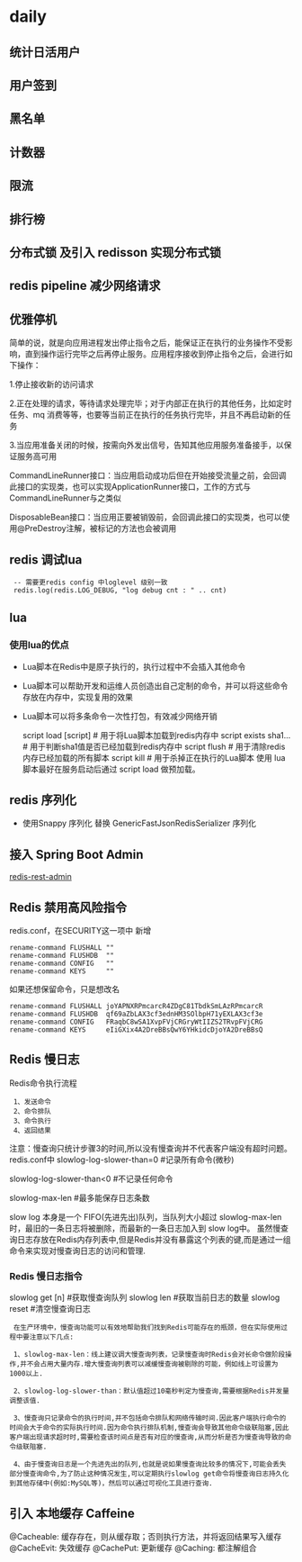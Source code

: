 # daily

## 统计日活用户

## 用户签到

## 黑名单

## 计数器

## 限流

## 排行榜

## 分布式锁 及引入 redisson 实现分布式锁

## redis pipeline 减少网络请求

## 优雅停机
简单的说，就是向应用进程发出停止指令之后，能保证正在执行的业务操作不受影响，直到操作运行完毕之后再停止服务。应用程序接收到停止指令之后，会进行如下操作：

1.停止接收新的访问请求

2.正在处理的请求，等待请求处理完毕；对于内部正在执行的其他任务，比如定时任务、mq 消费等等，也要等当前正在执行的任务执行完毕，并且不再启动新的任务

3.当应用准备关闭的时候，按需向外发出信号，告知其他应用服务准备接手，以保证服务高可用

CommandLineRunner接口：当应用启动成功后但在开始接受流量之前，会回调此接口的实现类，也可以实现ApplicationRunner接口，工作的方式与CommandLineRunner与之类似

DisposableBean接口：当应用正要被销毁前，会回调此接口的实现类，也可以使用@PreDestroy注解，被标记的方法也会被调用
## redis 调试lua
     -- 需要更redis config 中loglevel 级别一致
     redis.log(redis.LOG_DEBUG, "log debug cnt : " .. cnt)

## lua

### 使用lua的优点
* Lua脚本在Redis中是原子执行的，执行过程中不会插入其他命令
* Lua脚本可以帮助开发和运维人员创造出自己定制的命令，并可以将这些命令存放在内存中，实现复用的效果
* Lua脚本可以将多条命令一次性打包，有效减少网络开销


    script load [script]     # 用于将Lua脚本加载到redis内存中
    script exists sha1...    # 用于判断sha1值是否已经加载到redis内存中
    script flush             # 用于清除redis内存已经加载的所有脚本
    script kill              # 用于杀掉正在执行的Lua脚本
使用 lua 脚本最好在服务启动后通过 script load 做预加载。

## redis 序列化
* 使用Snappy 序列化 替换 GenericFastJsonRedisSerializer 序列化
## 接入 Spring Boot Admin

[redis-rest-admin](https://github.com/small-Teenager/redis-rest-admin)

## Redis 禁用高风险指令
redis.conf，在SECURITY这一项中 新增
    
    rename-command FLUSHALL ""
    rename-command FLUSHDB  ""
    rename-command CONFIG   ""
    rename-command KEYS     ""

如果还想保留命令，只是想改名

    rename-command FLUSHALL joYAPNXRPmcarcR4ZDgC81TbdkSmLAzRPmcarcR
    rename-command FLUSHDB  qf69aZbLAX3cf3ednHM3SOlbpH71yEXLAX3cf3e
    rename-command CONFIG   FRaqbC8wSA1XvpFVjCRGryWtIIZS2TRvpFVjCRG
    rename-command KEYS     eIiGXix4A2DreBBsQwY6YHkidcDjoYA2DreBBsQ
    
## Redis 慢日志
Redis命令执行流程

     1、发送命令
     2、命令排队
     3、命令执行
     4、返回结果

注意：慢查询只统计步骤3的时间,所以没有慢查询并不代表客户端没有超时问题。
redis.conf中
slowlog-log-slower-than=0 #记录所有命令(微秒)

slowlog-log-slower-than<0 #不记录任何命令

slowlog-max-len  #最多能保存日志条数

slow log 本身是一个 FIFO(先进先出)队列，当队列大小超过 slowlog-max-len 时，最旧的一条日志将被删除，而最新的一条日志加入到 slow log中。
虽然慢查询日志存放在Redis内存列表中,但是Redis并没有暴露这个列表的键,而是通过一组命令来实现对慢查询日志的访问和管理.


### Redis 慢日志指令
slowlog get [n] #获取慢查询队列
slowlog len #获取当前日志的数量
slowlog reset #清空慢查询日志

     在生产环境中，慢查询功能可以有效地帮助我们找到Redis可能存在的瓶颈，但在实际使用过程中要注意以下几点:

     1、slowlog-max-len：线上建议调大慢查询列表，记录慢查询时Redis会对长命令做阶段操作,并不会占用大量内存.增大慢查询列表可以减缓慢查询被剔除的可能，例如线上可设置为1000以上.

     2、slowlog-log-slower-than：默认值超过10毫秒判定为慢查询,需要根据Redis并发量调整该值.

     3、慢查询只记录命令的执行时间,并不包括命令排队和网络传输时间.因此客户端执行命令的时间会大于命令的实际执行时间.因为命令执行排队机制,慢查询会导致其他命令级联阻塞,因此客户端出现请求超时时,需要检查该时间点是否有对应的慢查询,从而分析是否为慢查询导致的命令级联阻塞.

     4、由于慢查询日志是一个先进先出的队列,也就是说如果慢查询比较多的情况下,可能会丢失部分慢查询命令,为了防止这种情况发生,可以定期执行slowlog get命令将慢查询日志持久化到其他存储中(例如:MySQL等)，然后可以通过可视化工具进行查询.

## 引入 本地缓存 Caffeine

@Cacheable: 缓存存在，则从缓存取；否则执行方法，并将返回结果写入缓存
@CacheEvit: 失效缓存
@CachePut: 更新缓存
@Caching: 都注解组合